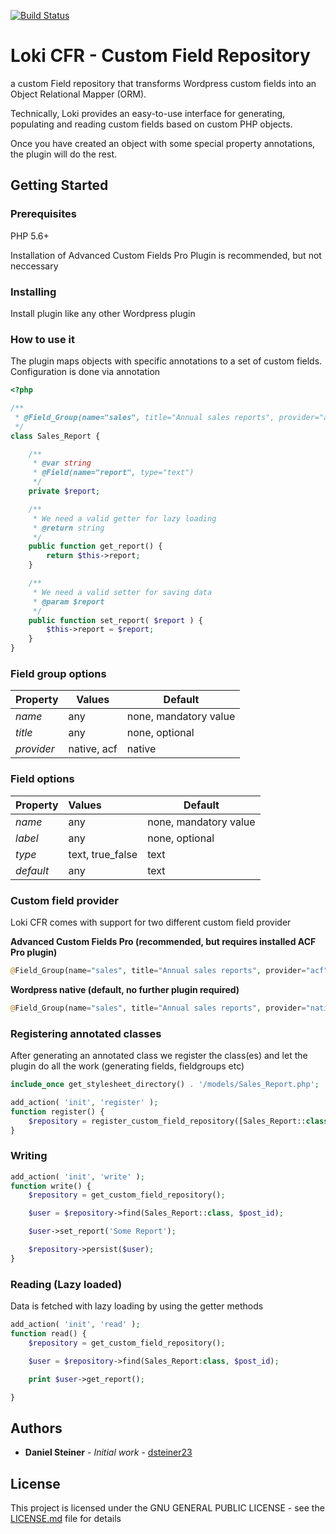 [![Build Status](https://travis-ci.org/dsteiner23/custom-field-repository.svg?branch=master)](https://travis-ci.org/dsteiner23/custom-field-repository)

# Loki CFR - Custom Field Repository

a custom Field repository that transforms Wordpress custom fields into an Object Relational Mapper (ORM).

Technically, Loki provides an easy-to-use interface for generating, populating and reading custom fields based on custom PHP objects.
 
Once you have created an object with some special property annotations, the plugin will do the rest.

## Getting Started

### Prerequisites
PHP 5.6+

Installation of Advanced Custom Fields Pro Plugin is recommended, but not neccessary

### Installing

Install plugin like any other Wordpress plugin

### How to use it

The plugin maps objects with specific annotations to a set of custom fields. Configuration is done via annotation

```php
<?php

/**
 * @Field_Group(name="sales", title="Annual sales reports", provider="acf")
 */
class Sales_Report {

	/**
	 * @var string
	 * @Field(name="report", type="text")
	 */
	private $report;

	/**
	 * We need a valid getter for lazy loading
	 * @return string
	 */
	public function get_report() {
		return $this->report;
	}

	/**
	 * We need a valid setter for saving data
	 * @param $report
	 */
	public function set_report( $report ) {
		$this->report = $report;
	}
}
```
### Field group options

| Property        | Values        | Default               |
| -------------   | ------------- | -----                 |
| _name_      	  | any           | none, mandatory value |
| _title_         | any           | none, optional        |
| _provider_      | native, acf   | native                |

### Field options

| Property        | Values           | Default               |
| -------------   |:-------------    | -----                 |
| _name_      	  | any              | none, mandatory value |
| _label_         | any              | none, optional        |
| _type_          | text, true_false | text                  |
| _default_       | any              | text                  |


### Custom field provider
Loki CFR comes with support for two different custom field provider

**Advanced Custom Fields Pro (recommended, but requires installed ACF Pro plugin)**

```php
@Field_Group(name="sales", title="Annual sales reports", provider="acf")
```
**Wordpress native (default, no further plugin required)**

```php
@Field_Group(name="sales", title="Annual sales reports", provider="native")
```
### Registering annotated classes

After generating an annotated class we register the class(es) and let the plugin do all the work (generating fields, fieldgroups etc)

```php
include_once get_stylesheet_directory() . '/models/Sales_Report.php';

add_action( 'init', 'register' );
function register() {
	$repository = register_custom_field_repository([Sales_Report::class]);
}

```

### Writing

```php
add_action( 'init', 'write' );
function write() {
	$repository = get_custom_field_repository();

	$user = $repository->find(Sales_Report::class, $post_id);

	$user->set_report('Some Report');

	$repository->persist($user);
}

```

### Reading (Lazy loaded)

Data is fetched with lazy loading by using the getter methods

```php
add_action( 'init', 'read' );
function read() {
	$repository = get_custom_field_repository();

	$user = $repository->find(Sales_Report:class, $post_id);

	print $user->get_report();

}

```

## Authors

* **Daniel Steiner** - *Initial work* - [dsteiner23](https://github.com/dsteiner23)

## License

This project is licensed under the GNU GENERAL PUBLIC LICENSE - see the [LICENSE.md](LICENSE.md) file for details
